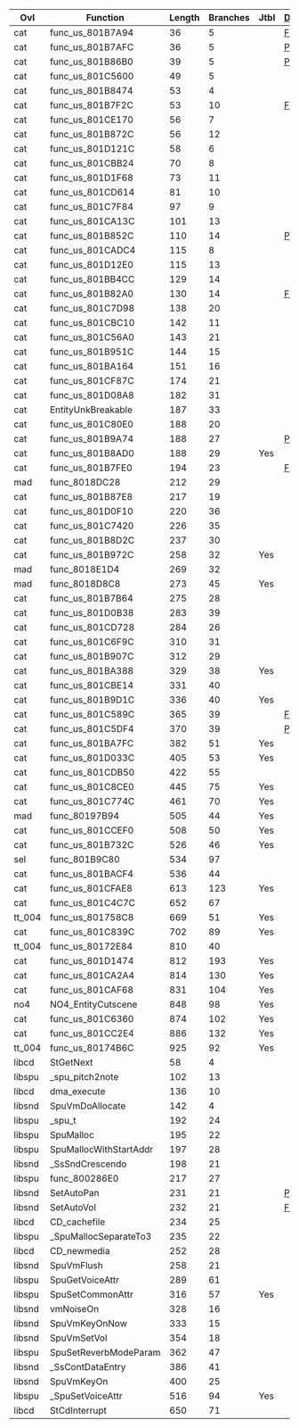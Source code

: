 | Ovl    | Function               |   Length |   Branches | Jtbl   | [Duplicate](https://raw.githubusercontent.com/Xeeynamo/sotn-decomp/gh-duplicates/duplicates.txt)                     | WIP                             | %     |
|--------|------------------------|----------|------------|--------|----------------------------------------------------------------------------------------------------------------------|---------------------------------|-------|
| cat    | func_us_801B7A94       |       36 |          5 |        | [Full](https://raw.githubusercontent.com/Xeeynamo/sotn-decomp/gh-duplicates/duplicates.txt#:~:text=func_us_801B7A94) |                                 |       |
| cat    | func_us_801B7AFC       |       36 |          5 |        | [Part](https://raw.githubusercontent.com/Xeeynamo/sotn-decomp/gh-duplicates/duplicates.txt#:~:text=func_us_801B7AFC) |                                 |       |
| cat    | func_us_801B86B0       |       39 |          5 |        | [Part](https://raw.githubusercontent.com/Xeeynamo/sotn-decomp/gh-duplicates/duplicates.txt#:~:text=func_us_801B86B0) |                                 |       |
| cat    | func_us_801C5600       |       49 |          5 |        |                                                                                                                      |                                 |       |
| cat    | func_us_801B8474       |       53 |          4 |        |                                                                                                                      |                                 |       |
| cat    | func_us_801B7F2C       |       53 |         10 |        | [Full](https://raw.githubusercontent.com/Xeeynamo/sotn-decomp/gh-duplicates/duplicates.txt#:~:text=func_us_801B7F2C) |                                 |       |
| cat    | func_us_801CE170       |       56 |          7 |        |                                                                                                                      |                                 |       |
| cat    | func_us_801B872C       |       56 |         12 |        |                                                                                                                      |                                 |       |
| cat    | func_us_801D121C       |       58 |          6 |        |                                                                                                                      |                                 |       |
| cat    | func_us_801CBB24       |       70 |          8 |        |                                                                                                                      |                                 |       |
| cat    | func_us_801D1F68       |       73 |         11 |        |                                                                                                                      |                                 |       |
| cat    | func_us_801CD614       |       81 |         10 |        |                                                                                                                      |                                 |       |
| cat    | func_us_801C7F84       |       97 |          9 |        |                                                                                                                      |                                 |       |
| cat    | func_us_801CA13C       |      101 |         13 |        |                                                                                                                      |                                 |       |
| cat    | func_us_801B852C       |      110 |         14 |        | [Part](https://raw.githubusercontent.com/Xeeynamo/sotn-decomp/gh-duplicates/duplicates.txt#:~:text=func_us_801B852C) |                                 |       |
| cat    | func_us_801CADC4       |      115 |          8 |        |                                                                                                                      | https://decomp.me/scratch/4yqHh | 1.0   |
| cat    | func_us_801D12E0       |      115 |         13 |        |                                                                                                                      |                                 |       |
| cat    | func_us_801BB4CC       |      129 |         14 |        |                                                                                                                      |                                 |       |
| cat    | func_us_801B82A0       |      130 |         14 |        | [Full](https://raw.githubusercontent.com/Xeeynamo/sotn-decomp/gh-duplicates/duplicates.txt#:~:text=func_us_801B82A0) |                                 |       |
| cat    | func_us_801C7D98       |      138 |         20 |        |                                                                                                                      |                                 |       |
| cat    | func_us_801CBC10       |      142 |         11 |        |                                                                                                                      |                                 |       |
| cat    | func_us_801C56A0       |      143 |         21 |        |                                                                                                                      |                                 |       |
| cat    | func_us_801B951C       |      144 |         15 |        |                                                                                                                      |                                 |       |
| cat    | func_us_801BA164       |      151 |         16 |        |                                                                                                                      |                                 |       |
| cat    | func_us_801CF87C       |      174 |         21 |        |                                                                                                                      |                                 |       |
| cat    | func_us_801D08A8       |      182 |         31 |        |                                                                                                                      |                                 |       |
| cat    | EntityUnkBreakable     |      187 |         33 |        |                                                                                                                      |                                 |       |
| cat    | func_us_801C80E0       |      188 |         20 |        |                                                                                                                      |                                 |       |
| cat    | func_us_801B9A74       |      188 |         27 |        | [Part](https://raw.githubusercontent.com/Xeeynamo/sotn-decomp/gh-duplicates/duplicates.txt#:~:text=func_us_801B9A74) |                                 |       |
| cat    | func_us_801B8AD0       |      188 |         29 | Yes    |                                                                                                                      |                                 |       |
| cat    | func_us_801B7FE0       |      194 |         23 |        | [Full](https://raw.githubusercontent.com/Xeeynamo/sotn-decomp/gh-duplicates/duplicates.txt#:~:text=func_us_801B7FE0) |                                 |       |
| mad    | func_8018DC28          |      212 |         29 |        |                                                                                                                      |                                 |       |
| cat    | func_us_801B87E8       |      217 |         19 |        |                                                                                                                      |                                 |       |
| cat    | func_us_801D0F10       |      220 |         36 |        |                                                                                                                      |                                 |       |
| cat    | func_us_801C7420       |      226 |         35 |        |                                                                                                                      |                                 |       |
| cat    | func_us_801B8D2C       |      237 |         30 |        |                                                                                                                      |                                 |       |
| cat    | func_us_801B972C       |      258 |         32 | Yes    |                                                                                                                      |                                 |       |
| mad    | func_8018E1D4          |      269 |         32 |        |                                                                                                                      | https://decomp.me/scratch/44NLa | 0.99  |
| mad    | func_8018D8C8          |      273 |         45 | Yes    |                                                                                                                      | https://decomp.me/scratch/HlnOn | 0.931 |
| cat    | func_us_801B7B64       |      275 |         28 |        |                                                                                                                      |                                 |       |
| cat    | func_us_801D0B38       |      283 |         39 |        |                                                                                                                      |                                 |       |
| cat    | func_us_801CD728       |      284 |         26 |        |                                                                                                                      |                                 |       |
| cat    | func_us_801C6F9C       |      310 |         31 |        |                                                                                                                      |                                 |       |
| cat    | func_us_801B907C       |      312 |         29 |        |                                                                                                                      |                                 |       |
| cat    | func_us_801BA388       |      329 |         38 | Yes    |                                                                                                                      |                                 |       |
| cat    | func_us_801CBE14       |      331 |         40 |        |                                                                                                                      |                                 |       |
| cat    | func_us_801B9D1C       |      336 |         40 | Yes    |                                                                                                                      |                                 |       |
| cat    | func_us_801C589C       |      365 |         39 |        | [Full](https://raw.githubusercontent.com/Xeeynamo/sotn-decomp/gh-duplicates/duplicates.txt#:~:text=func_us_801C589C) |                                 |       |
| cat    | func_us_801C5DF4       |      370 |         39 |        | [Part](https://raw.githubusercontent.com/Xeeynamo/sotn-decomp/gh-duplicates/duplicates.txt#:~:text=func_us_801C5DF4) |                                 |       |
| cat    | func_us_801BA7FC       |      382 |         51 | Yes    |                                                                                                                      |                                 |       |
| cat    | func_us_801D033C       |      405 |         53 | Yes    |                                                                                                                      |                                 |       |
| cat    | func_us_801CDB50       |      422 |         55 |        |                                                                                                                      |                                 |       |
| cat    | func_us_801C8CE0       |      445 |         75 | Yes    |                                                                                                                      |                                 |       |
| cat    | func_us_801C774C       |      461 |         70 | Yes    |                                                                                                                      |                                 |       |
| mad    | func_80197B94          |      505 |         44 | Yes    |                                                                                                                      | https://decomp.me/scratch/rg2V6 | 0.872 |
| cat    | func_us_801CCEF0       |      508 |         50 | Yes    |                                                                                                                      |                                 |       |
| cat    | func_us_801B732C       |      526 |         46 | Yes    |                                                                                                                      |                                 |       |
| sel    | func_801B9C80          |      534 |         97 |        |                                                                                                                      | https://decomp.me/scratch/EX5Z5 | 0.989 |
| cat    | func_us_801BACF4       |      536 |         44 |        |                                                                                                                      |                                 |       |
| cat    | func_us_801CFAE8       |      613 |        123 | Yes    |                                                                                                                      |                                 |       |
| cat    | func_us_801C4C7C       |      652 |         67 |        |                                                                                                                      |                                 |       |
| tt_004 | func_us_801758C8       |      669 |         51 | Yes    |                                                                                                                      | https://decomp.me/scratch/hfTvT | 0.975 |
| cat    | func_us_801C839C       |      702 |         89 | Yes    |                                                                                                                      |                                 |       |
| tt_004 | func_us_80172E84       |      810 |         40 |        |                                                                                                                      | https://decomp.me/scratch/H9tSu | 0.947 |
| cat    | func_us_801D1474       |      812 |        193 | Yes    |                                                                                                                      |                                 |       |
| cat    | func_us_801CA2A4       |      814 |        130 | Yes    |                                                                                                                      | https://decomp.me/scratch/QgyBc | 0.999 |
| cat    | func_us_801CAF68       |      831 |        104 | Yes    |                                                                                                                      | https://decomp.me/scratch/PN3XE | 0.99  |
| no4    | NO4_EntityCutscene     |      848 |         98 | Yes    |                                                                                                                      | https://decomp.me/scratch/WoDh2 | 0.996 |
| cat    | func_us_801C6360       |      874 |        102 | Yes    |                                                                                                                      |                                 |       |
| cat    | func_us_801CC2E4       |      886 |        132 | Yes    |                                                                                                                      |                                 |       |
| tt_004 | func_us_80174B6C       |      925 |         92 | Yes    |                                                                                                                      | https://decomp.me/scratch/mm3YA | 0.997 |
| libcd  | StGetNext              |       58 |          4 |        |                                                                                                                      | https://decomp.me/scratch/xxA0w | 1.0   |
| libspu | _spu_pitch2note        |      102 |         13 |        |                                                                                                                      | https://decomp.me/scratch/k3ClY | 1.0   |
| libcd  | dma_execute            |      136 |         10 |        |                                                                                                                      | https://decomp.me/scratch/tP83w | 0.971 |
| libsnd | SpuVmDoAllocate        |      142 |          4 |        |                                                                                                                      |                                 |       |
| libspu | _spu_t                 |      192 |         24 |        |                                                                                                                      | https://decomp.me/scratch/EfAgN | 1.0   |
| libspu | SpuMalloc              |      195 |         22 |        |                                                                                                                      | https://decomp.me/scratch/QeDpL | 1.0   |
| libspu | SpuMallocWithStartAddr |      197 |         28 |        |                                                                                                                      | https://decomp.me/scratch/Cjpjy | 1.0   |
| libsnd | _SsSndCrescendo        |      198 |         21 |        |                                                                                                                      | https://decomp.me/scratch/gQV6M | 0.915 |
| libspu | func_800286E0          |      217 |         27 |        |                                                                                                                      | https://decomp.me/scratch/EOb4q | 1.0   |
| libsnd | SetAutoPan             |      231 |         21 |        | [Part](https://raw.githubusercontent.com/Xeeynamo/sotn-decomp/gh-duplicates/duplicates.txt#:~:text=SetAutoPan)       | https://decomp.me/scratch/UNz8o | 0.985 |
| libsnd | SetAutoVol             |      232 |         21 |        | [Full](https://raw.githubusercontent.com/Xeeynamo/sotn-decomp/gh-duplicates/duplicates.txt#:~:text=SetAutoVol)       | https://decomp.me/scratch/LpEiv | 0.988 |
| libcd  | CD_cachefile           |      234 |         25 |        |                                                                                                                      |                                 |       |
| libspu | _SpuMallocSeparateTo3  |      235 |         22 |        |                                                                                                                      | https://decomp.me/scratch/ldlqn | 1.0   |
| libcd  | CD_newmedia            |      252 |         28 |        |                                                                                                                      | https://decomp.me/scratch/0c0QA | 0.736 |
| libsnd | SpuVmFlush             |      258 |         21 |        |                                                                                                                      | https://decomp.me/scratch/H3WGD | 0.996 |
| libspu | SpuGetVoiceAttr        |      289 |         61 |        |                                                                                                                      | https://decomp.me/scratch/Mcjwq | 1.0   |
| libspu | SpuSetCommonAttr       |      316 |         57 | Yes    |                                                                                                                      | https://decomp.me/scratch/M3gZL | 1.0   |
| libsnd | vmNoiseOn              |      328 |         16 |        |                                                                                                                      | https://decomp.me/scratch/jB9z1 | 0.88  |
| libsnd | SpuVmKeyOnNow          |      333 |         15 |        |                                                                                                                      | https://decomp.me/scratch/rM9g2 | 0.991 |
| libsnd | SpuVmSetVol            |      354 |         18 |        |                                                                                                                      | https://decomp.me/scratch/OtJtH | 0.867 |
| libspu | SpuSetReverbModeParam  |      362 |         47 |        |                                                                                                                      | https://decomp.me/scratch/N3GfD | 0.85  |
| libsnd | _SsContDataEntry       |      386 |         41 |        |                                                                                                                      | https://decomp.me/scratch/NFBGa | 0.919 |
| libsnd | SpuVmKeyOn             |      400 |         25 |        |                                                                                                                      | https://decomp.me/scratch/8SMQ8 | 0.835 |
| libspu | _SpuSetVoiceAttr       |      516 |         94 | Yes    |                                                                                                                      | https://decomp.me/scratch/L2gIf | 0.823 |
| libcd  | StCdInterrupt          |      650 |         71 |        |                                                                                                                      | https://decomp.me/scratch/1k0K8 | 0.92  |
